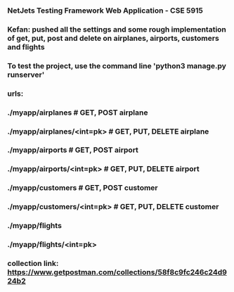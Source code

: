 ### NetJets Testing Framework Web Application - CSE 5915
### Kefan: pushed all the settings and some rough implementation of get, put, post and delete on airplanes, airports, customers and flights
###
### To test the project, use the command line 'python3 manage.py runserver'
### urls:
### ./myapp/airplanes               # GET, POST airplane
### ./myapp/airplanes/<int=pk>      # GET, PUT, DELETE airplane
### ./myapp/airports                # GET, POST airport
### ./myapp/airports/<int=pk>       # GET, PUT, DELETE airport
### ./myapp/customers               # GET, POST customer
### ./myapp/customers/<int=pk>      # GET, PUT, DELETE customer
### ./myapp/flights
### ./myapp/flights/<int=pk>

### collection link: https://www.getpostman.com/collections/58f8c9fc246c24d924b2
